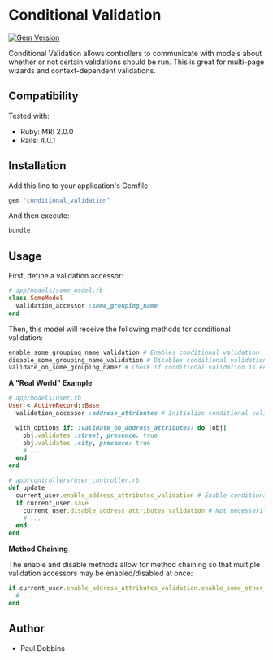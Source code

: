 # Conditional Validation

[![Gem Version](https://badge.fury.io/rb/conditional_validation.png)](http://badge.fury.io/rb/conditional_validation)

Conditional Validation allows controllers to communicate with models about
whether or not certain validations should be run. This is great for multi-page
wizards and context-dependent validations.

## Compatibility

Tested with:

* Ruby: MRI 2.0.0
* Rails: 4.0.1

## Installation

Add this line to your application's Gemfile:

```ruby
gem "conditional_validation"
```

And then execute:

```ruby
bundle
```

## Usage

First, define a validation accessor:

```ruby
# app/models/some_model.rb
class SomeModel
  validation_accessor :some_grouping_name
end
```

Then, this model will receive the following methods for conditional validation:

```ruby
enable_some_grouping_name_validation # Enables conditional validation
disable_some_grouping_name_validation # Disables conditional validation
validate_on_some_grouping_name? # Check if conditional validation is enabled
```

<b>A "Real World" Example</b>

```ruby
# app/models/user.rb
User < ActiveRecord::Base
  validation_accessor :address_attributes # Initialize conditional validation on address attributes

  with_options if: :validate_on_address_attributes? do |obj|
    obj.validates :street, presence: true
    obj.validates :city, presence: true
    # ...
  end
end

# app/controllers/user_controller.rb
def update
  current_user.enable_address_attributes_validation # Enable conditional validation on address attributes
  if current_user.save
    current_user.disable_address_attributes_validation # Not necessarily needed, but disables conditional validation on address attributes
    # ...
  end
end
```

<b>Method Chaining</b>

The enable and disable methods allow for method chaining so that multiple
validation accessors may be enabled/disabled at once:

```ruby
if current_user.enable_address_attributes_validation.enable_some_other_validation.save
  # ...
end
```

## Author

- Paul Dobbins
